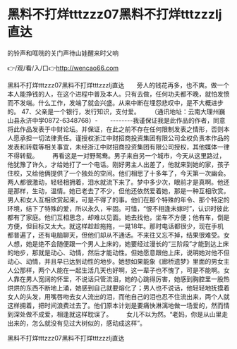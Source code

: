 # 黑料不打烊tttzzz07黑料不打烊tttzzzlj直达
的铃声和哐咣的关门声待山娃醒来时父响

👉/观/看/入/口👉http://wencao66.com

黑料不打烊tttzzz07黑料不打烊tttzzzlj直达　　旁人的钱花再多，也不爽。做一个本人能挣钱的人，在这个进程中普及本人。只有去做，任何功夫都不晚，就怕发愤而不发端。什么工作，发端了就会兴盛。从来中断在埋怨悲叹中，是不大概进步的。
	47、父亲是一个银行，发行知识，支付爱。
　　（通讯地址：云南大理州巍山县永济中学0872-6348768）-　　--------我谨保证我是此作品的作者，同意将此作品发表于中财论坛。并保证，在此之前不存在任何限制发表之情形，否则本人愿承担一切法律责任。谨授权浙江中财招商投资集团有限公司全权负责本作品的发表和转载等相关事宜，未经浙江中财招商投资集团有限公司授权，其他媒体一律不得转载。
　　再看这是一对野鸳鸯。男子来自另一个城市，今天从这里路过，他犹豫了许久，才给她打了一个电话。刚好男主人出差了，他就来到她的家，孩子住校，又给他俩提供了一个独处的空间。他们相思了十多年了，今天第一次幽会。两人都很激动，轻轻相拥着，泪水就流下来了。梦中多少次，眼前才是真啊。他还是那样，生动，温情。她已老去了不少，但他还依然爱着她，那是一种互相欣赏。男人和女人互相欣赏起来，可是不得了的事。他们在那个特殊的年令、那个特定的环境，结下了特殊的爱，所以永久，牢固。可惜，“恨不相逢未嫁时”，认识时彼此都有了家庭。他们互相思念，却难以见面。她去找他，坐车不方便；他有车，倒是方便，但目标又太大。就这样趁趁拖拖，一晃18年。那时电话都很少，现在手机都普遍了，还有电脑聊天，但他们却从不通话。不来往又忘不掉，结果很难受。女人想，她是绝不会随便跟一个男人上床的，她要经过漫长的“三阶段”才能到达上床的地步，那就是动心、动情，然后才能动性。但她愿意跟他上床，说明她对他不但动心、动情，并且早已达到动性的地步。她想如果能象《廊桥遗梦》里面的男女主人公那样，两个人能在一起生活几天也好啊，这一辈子也不愧了，可是不能啊。女人靠在男人宽阔的怀里，不说话只管流泪，她的心跳得厉害，她感到胸腔里一股热烘烘的东西不断地上涌，她感到自己就要熔化了；男人也不说话，他轻轻地抚摸着女人的头发，用嘴唇吻去女人流出的泪，而他自己的泪也忍不住流出来，两个人就这样拥着，把时间浪费过去了。他们原本计划是要痛快淋漓地做一场爱的，然而情到深处做不成爱，相逢就这样耽误了。
　　女儿不以为然。“老妈，你是从山里走出来的，怎么就没有见过大树似的，感动成这样”。

黑料不打烊tttzzz07黑料不打烊tttzzzlj直达
